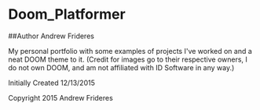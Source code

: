 # Doom_Platformer

##Author
Andrew Frideres

My personal portfolio with some examples of
projects I've worked on and a neat DOOM theme
to it. (Credit for images go to their respective 
owners, I do not own DOOM, and am not affiliated 
with ID Software in any way.)

Initially Created 12/13/2015

Copyright 2015 Andrew Frideres 
